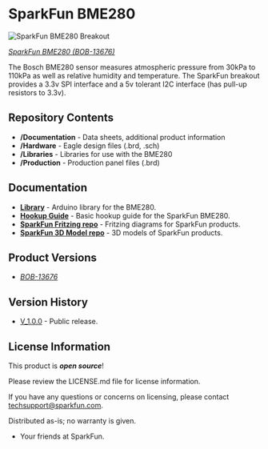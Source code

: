 SparkFun BME280
===============

![SparkFun BME280 Breakout](https://github.com/sparkfun/SparkFun_BME280_Breakout_Board/blob/master/readme_picture.jpg)

[*SparkFun BME280 (BOB-13676)*](https://www.sparkfun.com/products/13676)

The Bosch BME280 sensor measures atmospheric pressure from 30kPa to 110kPa as well as relative humidity and temperature.  The SparkFun breakout provides a 3.3v SPI interface and a 5v tolerant I2C interface (has pull-up resistors to 3.3v).

Repository Contents
-------------------

* **/Documentation** - Data sheets, additional product information
* **/Hardware** - Eagle design files (.brd, .sch)
* **/Libraries** - Libraries for use with the BME280
* **/Production** - Production panel files (.brd)

Documentation
--------------
* **[Library](https://github.com/sparkfun/SparkFun_BME280_Arduino_Library)** - Arduino library for the BME280.
* **[Hookup Guide](https://learn.sparkfun.com/tutorials/bme280-breakout-hookup-guide)** - Basic hookup guide for the SparkFun BME280.
* **[SparkFun Fritzing repo](https://github.com/sparkfun/Fritzing_Parts)** - Fritzing diagrams for SparkFun products.
* **[SparkFun 3D Model repo](https://github.com/sparkfun/3D_Models)** - 3D models of SparkFun products. 

Product Versions
----------------
* [*BOB-13676*](https://www.sparkfun.com/products/13676)

Version History
---------------

* [V_1.0.0](https://github.com/sparkfun/SparkFun_BME280_Breakout_Board/tree/V_1.0.0) - Public release.

License Information
-------------------

This product is _**open source**_! 

Please review the LICENSE.md file for license information. 

If you have any questions or concerns on licensing, please contact techsupport@sparkfun.com.

Distributed as-is; no warranty is given.

- Your friends at SparkFun.

_<COLLABORATION CREDIT>_
